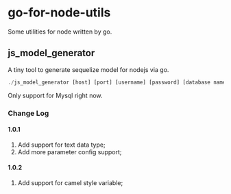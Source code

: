# go-for-node-utils

Some utilities for node written by go.

## js_model_generator

A tiny tool to generate sequelize model for nodejs via go.

```js
./js_model_generator [host] [port] [username] [password] [database name] [table name] [model_style:1(undeline_mode:default) 2(camel_mode)]
```

Only support for Mysql right now.

### Change Log

#### 1.0.1

1. Add support for text data type;
2. Add more parameter config support;

#### 1.0.2

1. Add support for camel style variable;

